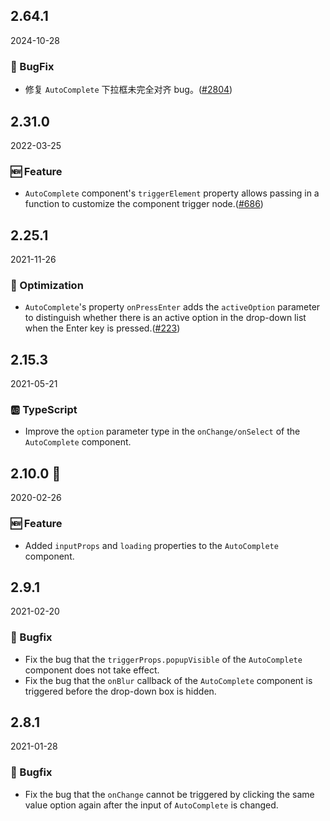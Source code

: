 ## 2.64.1

2024-10-28

### 🐛 BugFix

- 修复 `AutoComplete` 下拉框未完全对齐 bug。([#2804](https://github.com/arco-design/arco-design/pull/2804))

## 2.31.0

2022-03-25

### 🆕 Feature

- `AutoComplete` component's `triggerElement` property allows passing in a function to customize the component trigger node.([#686](https://github.com/arco-design/arco-design/pull/686))

## 2.25.1

2021-11-26

### 💎 Optimization

- `AutoComplete`'s property `onPressEnter` adds the `activeOption` parameter to distinguish whether there is an active option in the drop-down list when the Enter key is pressed.([#223](https://github.com/arco-design/arco-design/pull/223))

## 2.15.3

2021-05-21

### 🆎 TypeScript

- Improve the `option` parameter type in the `onChange/onSelect` of the `AutoComplete` component.



## 2.10.0 🏮

2020-02-26

### 🆕 Feature

- Added `inputProps` and `loading` properties to the `AutoComplete` component.

## 2.9.1

2021-02-20

### 🐛 Bugfix

- Fix the bug that the `triggerProps.popupVisible` of the `AutoComplete` component does not take effect.
- Fix the bug that the `onBlur` callback of the `AutoComplete` component is triggered before the drop-down box is hidden.

## 2.8.1

2021-01-28

### 🐛 Bugfix

- Fix the bug that the `onChange` cannot be triggered by clicking the same value option again after the input of `AutoComplete` is changed.

